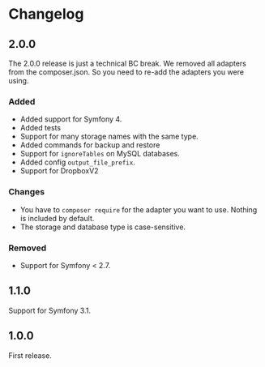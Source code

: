 # Changelog

## 2.0.0

The 2.0.0 release is just a technical BC break. We removed all adapters from the
composer.json. So you need to re-add the adapters you were using.   

### Added

- Added support for Symfony 4. 
- Added tests
- Support for many storage names with the same type.
- Added commands for backup and restore
- Support for `ignoreTables` on MySQL databases.
- Added config `output_file_prefix`. 
- Support for DropboxV2

### Changes

- You have to `composer require` for the adapter you want to use. Nothing is included by default.
- The storage and database type is case-sensitive. 

### Removed

- Support for Symfony < 2.7. 

## 1.1.0

Support for Symfony 3.1.

## 1.0.0

First release.
